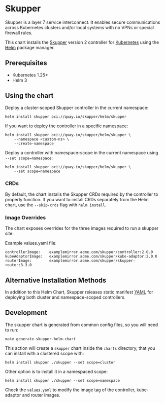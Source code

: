 # Skupper

Skupper is a layer 7 service interconnect. It enables secure communications
across Kubernetes clusters and/or local systems with no VPNs or special firewall rules.

This chart installs the [Skupper](https://skupper.io) version 2 controller for
[Kubernetes](https://kubernetes.io) using the [Helm](https://helm.sh) package
manager.


## Prerequisites

- Kubernetes 1.25+
- Helm 3

## Using the chart

Deploy a cluster-scoped Skupper controller in the current namespace:
```
helm install skupper oci://quay.io/skupper/helm/skupper
```

If you want to deploy the controller in a specific namespace:
```
helm install skupper oci://quay.io/skupper/helm/skupper \
    --namespace <custom-ns> \
    --create-namespace
```

Deploy a controller with namespace-scope in the current namespace using  `--set scope=namespace`:
```
helm install skupper oci://quay.io/skupper/helm/skupper \
    --set scope=namespace
```

### CRDs

By default, the chart installs the Skupper CRDs required by the controller
to properly function.  If you want to install CRDs separately from the Helm chart, use
the `--skip-crds` flag with `helm install`.

### Image Overrides

The chart exposes overrides for the three images required to run a skupper site.

Example values.yaml file:
```
controllerImage:    examplemirror.acme.com/skupper/controller:2.0.0
kubeAdaptorImage:   examplemirror.acme.com/skupper/kube-adaptor:2.0.0
routerImage:        examplemirror.acme.com/skupper/skupper-router:3.3.0
```

## Alternative Installation Methods

In addition to this Helm Chart, Skupper releases static manifest [YAML](../../cmd/controller/README.md) for
deploying both cluster and namespace-scoped controllers.

## Development

The skupper chart is generated from common config files, so you will need to run:
```asciidoc
make generate-skupper-helm-chart
```

This action will create a `skupper` chart inside the `charts` directory, that 
you can install with a clustered scope with:
```
helm install skupper ./skupper --set scope=cluster
```
Other option is to install it in a namespaced scope:
```
helm install skupper ./skupper --set scope=namespace
```

Check the `values.yaml` to modify the image tag of the controller, kube-adaptor and router images. 
